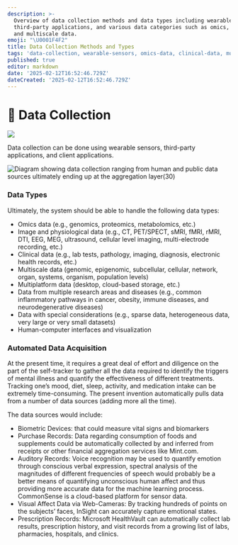 ```yaml
---
description: >-
  Overview of data collection methods and data types including wearable sensors,
  third-party applications, and various data categories such as omics, clinical,
  and multiscale data.
emoji: "\U0001F4F2"
title: Data Collection Methods and Types
tags: 'data-collection, wearable-sensors, omics-data, clinical-data, multiscale-data'
published: true
editor: markdown
date: '2025-02-12T16:52:46.729Z'
dateCreated: '2025-02-12T16:52:46.729Z'
---
```

# 📲 Data Collection 

![](https://static.crowdsourcingcures.org/dfda/components/data-collection/data-collection.png)

Data collection can be done using wearable sensors, third-party applications, and client applications.

![Diagram showing data collection ranging from human and public data
sources ultimately ending up at the aggregation layer(30)](https://static.crowdsourcingcures.org/dfda/components/data-collection/data-collection-flow-chart.png)

### Data Types

Ultimately, the system should be able to handle the following data types:

* Omics data (e.g., genomics, proteomics, metabolomics, etc.)
* Image and physiological data (e.g., CT, PET/SPECT, sMRI, fMRI, rMRI, DTI, EEG, MEG, ultrasound, cellular level imaging, multi-electrode recording, etc.)
* Clinical data (e.g., lab tests, pathology, imaging, diagnosis, electronic health records, etc.)
* Multiscale data (genomic, epigenomic, subcellular, cellular, network, organ, systems, organism, population levels)
* Multiplatform data (desktop, cloud-based storage, etc.)
* Data from multiple research areas and diseases (e.g., common inflammatory pathways in cancer, obesity, immune diseases, and neurodegenerative diseases)
* Data with special considerations (e.g., sparse data, heterogeneous data, very large or very small datasets)
* Human-computer interfaces and visualization

### Automated Data Acquisition

At the present time, it requires a great deal of effort and diligence on the part of the self-tracker to gather all the data required to identify the triggers of mental illness and quantify the effectiveness of different treatments. Tracking one’s mood, diet, sleep, activity, and medication intake can be extremely time-consuming. The present invention automatically pulls data from a number of data sources (adding more all the time).

The data sources would include:

* Biometric Devices: that could measure vital signs and biomarkers
* Purchase Records: Data regarding consumption of foods and supplements could be automatically collected by and inferred from receipts or other financial aggregation services like Mint.com.
* Auditory Records: Voice recognition may be used to quantify emotion through conscious verbal expression, spectral analysis of the magnitudes of different frequencies of speech would probably be a better means of quantifying unconscious human affect and thus providing more accurate data for the machine learning process. CommonSense is a cloud-based platform for sensor data.
* Visual Affect Data via Web-Cameras: By tracking hundreds of points on the subjects’ faces, InSight can accurately capture emotional states.
* Prescription Records: Microsoft HealthVault can automatically collect lab results, prescription history, and visit records from a growing list of labs, pharmacies, hospitals, and clinics.

